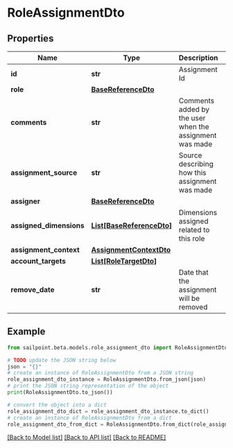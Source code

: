 # RoleAssignmentDto


## Properties

Name | Type | Description | Notes
------------ | ------------- | ------------- | -------------
**id** | **str** | Assignment Id | [optional] 
**role** | [**BaseReferenceDto**](BaseReferenceDto.md) |  | [optional] 
**comments** | **str** | Comments added by the user when the assignment was made | [optional] 
**assignment_source** | **str** | Source describing how this assignment was made | [optional] 
**assigner** | [**BaseReferenceDto**](BaseReferenceDto.md) |  | [optional] 
**assigned_dimensions** | [**List[BaseReferenceDto]**](BaseReferenceDto.md) | Dimensions assigned related to this role | [optional] 
**assignment_context** | [**AssignmentContextDto**](AssignmentContextDto.md) |  | [optional] 
**account_targets** | [**List[RoleTargetDto]**](RoleTargetDto.md) |  | [optional] 
**remove_date** | **str** | Date that the assignment will be removed | [optional] 

## Example

```python
from sailpoint.beta.models.role_assignment_dto import RoleAssignmentDto

# TODO update the JSON string below
json = "{}"
# create an instance of RoleAssignmentDto from a JSON string
role_assignment_dto_instance = RoleAssignmentDto.from_json(json)
# print the JSON string representation of the object
print(RoleAssignmentDto.to_json())

# convert the object into a dict
role_assignment_dto_dict = role_assignment_dto_instance.to_dict()
# create an instance of RoleAssignmentDto from a dict
role_assignment_dto_from_dict = RoleAssignmentDto.from_dict(role_assignment_dto_dict)
```
[[Back to Model list]](../README.md#documentation-for-models) [[Back to API list]](../README.md#documentation-for-api-endpoints) [[Back to README]](../README.md)


